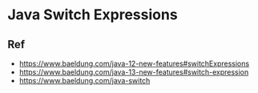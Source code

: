 # Java Switch Expressions


## Ref
* https://www.baeldung.com/java-12-new-features#switchExpressions
* https://www.baeldung.com/java-13-new-features#switch-expression
* https://www.baeldung.com/java-switch
